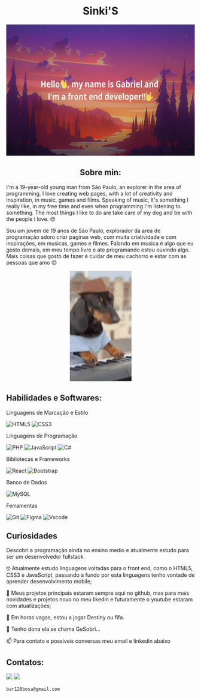 <h1 align="center">Sinki'S</h1>
<p align="center">
  <img loading="lazy" height="350em" src="https://github.com/Sinki27/Sinki27/blob/main/PaisagemTitulo.png"/>
</p>

<h2 align="center">Sobre min:</h2>

  I'm a 19-year-old young man from São Paulo, an explorer in the area of ​​programming, I love creating web pages, with a lot of creativity and inspiration, in music, games and films. Speaking of music, it's something I really like, in my free time and even when programming I'm listening to something. The most things I like to do are take care of my dog ​​and be with the people I love. :heart_eyes:
  
  Sou um jovem de 19 anos de São Paulo, explorador da area de programação adoro criar paginas web, com muita criatividade e com inspirações, em musicas, games e filmes. Falando em musica é algo que eu gosto demais, em meu tempo livre e ate programando estou ouvindo algo. Mais coisas que gosto de fazer é cuidar de meu cachorro e estar com as pessoas que amo :heart_eyes:

<p align="center">
<img loading="lazy" src="https://github.com/Sinki27/Sinki27/blob/main/dj-doggy-dog.gif"/>
</p>

<h2> Habilidades e Softwares: </h2>

<p>Linguagens de Marcação e Estilo</p>

![HTML5](https://img.shields.io/badge/HTML5-E34F26?style=for-the-badge&logo=html5&logoColor=white)
![CSS3](https://img.shields.io/badge/CSS3-1572B6?style=for-the-badge&logo=css3&logoColor=white) 

<p>Linguagens de Programação</p>

![PHP](https://img.shields.io/badge/PHP-777BB4?style=for-the-badge&logo=php&logoColor=white)
![JavaScript](https://img.shields.io/badge/JavaScript-F7DF1E?style=for-the-badge&logo=javascript&logoColor=black)
![C#](https://img.shields.io/badge/C%23-239120?style=for-the-badge&logo=c-sharp&logoColor=white)

<p>Bibliotecas e Frameworks</p>

![React](https://img.shields.io/badge/React-20232A?style=for-the-badge&logo=react&logoColor=61DAFB)
![Bootstrap](https://img.shields.io/badge/-boostrap-0D1117?style=for-the-badge&logo=bootstrap&labelColor=0D1117)

<p>Banco de Dados</p>

![MySQL](https://img.shields.io/badge/MySQL-00000F?style=for-the-badge&logo=mysql&logoColor=white)

<p>Ferramentas</p>

![Git](https://img.shields.io/badge/GIT-E44C30?style=for-the-badge&logo=git&logoColor=white)
![Figma](https://img.shields.io/badge/Figma-696969?style=for-the-badge&logo=figma&logoColor=figma)
![Vscode](https://img.shields.io/badge/Vscode-007ACC?style=for-the-badge&logo=visual-studio-code&logoColor=white)

<h2>Curiosidades</h2>

Descobri a programação ainda no ensino medio e atualmente estudo para ser um desenvolvedor fullstack 


🤓 Atualmente estudo linguagens voltadas para o front end, como o HTML5, CSS3 e JavaScript, passando a fundo por esta linguagens tenho vontade de aprender desenvolvimento mobile;<br>

👀 Meus projetos principais estaram sempre aqui no github, mas para mais novidades e projetos novo no meu likedin e futuramente o youtube estaram com atualizações;<br>

🌱 Em horas vagas, estou a jogar Destiny ou fifa.<br>

💞️ Tenho dona ela se chama GeSobri...<br>

📫 Para contato e possiveis conversas meu email e linkedin abaixo


## Contatos:

<div>
<a href = "https://github.com/Sinki27/Sinki27/blob/main/bar120bosa@gmail.com"><img loading="lazy" src="https://img.shields.io/badge/Gmail-D14836?style=for-the-badge&logo=gmail&logoColor=white" target="_blank"></a>
<a href="https://www.linkedin.com/in/gabriel-guilherme-70101b246" target="_blank"><img loading="lazy" src="https://img.shields.io/badge/-LinkedIn-%230077B5?style=for-the-badge&logo=linkedin&logoColor=white" target="_blank"></a>   
</div>

```
bar120bosa@gmail.com
```

<!---
--->
